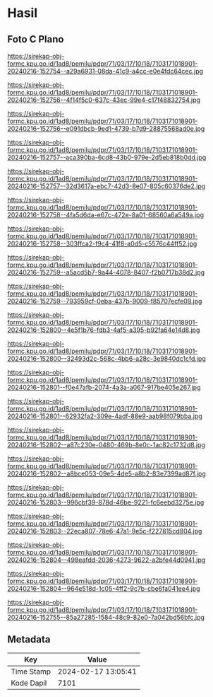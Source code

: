 # Hasil

## Foto C Plano

https://sirekap-obj-formc.kpu.go.id/1ad8/pemilu/pdpr/71/03/17/10/18/7103171018901-20240216-152754--a29a6931-08da-41c9-a4cc-e0e4fdc64cec.jpg

https://sirekap-obj-formc.kpu.go.id/1ad8/pemilu/pdpr/71/03/17/10/18/7103171018901-20240216-152756--4f14f5c0-637c-43ec-99e4-c17f48832754.jpg

https://sirekap-obj-formc.kpu.go.id/1ad8/pemilu/pdpr/71/03/17/10/18/7103171018901-20240216-152756--e091dbcb-9ed1-4739-b7d9-28875568ad0e.jpg

https://sirekap-obj-formc.kpu.go.id/1ad8/pemilu/pdpr/71/03/17/10/18/7103171018901-20240216-152757--aca390ba-6cd8-43b0-979e-2d5eb818b0dd.jpg

https://sirekap-obj-formc.kpu.go.id/1ad8/pemilu/pdpr/71/03/17/10/18/7103171018901-20240216-152757--32d3617a-ebc7-42d3-8e07-805c60376de2.jpg

https://sirekap-obj-formc.kpu.go.id/1ad8/pemilu/pdpr/71/03/17/10/18/7103171018901-20240216-152758--4fa5d6da-e67c-472e-8a01-68560a6a549a.jpg

https://sirekap-obj-formc.kpu.go.id/1ad8/pemilu/pdpr/71/03/17/10/18/7103171018901-20240216-152758--303ffca2-f9c4-41f8-a0d5-c5576c44ff52.jpg

https://sirekap-obj-formc.kpu.go.id/1ad8/pemilu/pdpr/71/03/17/10/18/7103171018901-20240216-152759--a5acd5b7-9a44-4078-8407-f2b0717b38d2.jpg

https://sirekap-obj-formc.kpu.go.id/1ad8/pemilu/pdpr/71/03/17/10/18/7103171018901-20240216-152759--793959cf-0eba-437b-9009-f85707ecfe09.jpg

https://sirekap-obj-formc.kpu.go.id/1ad8/pemilu/pdpr/71/03/17/10/18/7103171018901-20240216-152800--4e5f1b76-fdb3-4af5-a395-b92fa64e14d8.jpg

https://sirekap-obj-formc.kpu.go.id/1ad8/pemilu/pdpr/71/03/17/10/18/7103171018901-20240216-152800--32493d2c-568c-4bb6-a28c-3e9840dc1cfd.jpg

https://sirekap-obj-formc.kpu.go.id/1ad8/pemilu/pdpr/71/03/17/10/18/7103171018901-20240216-152801--f0e47afb-2074-4a3a-a067-917be405e267.jpg

https://sirekap-obj-formc.kpu.go.id/1ad8/pemilu/pdpr/71/03/17/10/18/7103171018901-20240216-152801--62932fa2-309e-4adf-88e9-aab98f079bba.jpg

https://sirekap-obj-formc.kpu.go.id/1ad8/pemilu/pdpr/71/03/17/10/18/7103171018901-20240216-152802--a87c230e-0480-469b-8e0c-1ac82c1732d8.jpg

https://sirekap-obj-formc.kpu.go.id/1ad8/pemilu/pdpr/71/03/17/10/18/7103171018901-20240216-152802--a8bce053-09e5-4de5-a8b2-83e7399ad87f.jpg

https://sirekap-obj-formc.kpu.go.id/1ad8/pemilu/pdpr/71/03/17/10/18/7103171018901-20240216-152803--996cbf39-878d-46be-9221-fc6eebd3275e.jpg

https://sirekap-obj-formc.kpu.go.id/1ad8/pemilu/pdpr/71/03/17/10/18/7103171018901-20240216-152803--22eca807-78e6-47a1-9e5c-f227815cd804.jpg

https://sirekap-obj-formc.kpu.go.id/1ad8/pemilu/pdpr/71/03/17/10/18/7103171018901-20240216-152804--498eafdd-2036-4273-9622-a2bfe44d0941.jpg

https://sirekap-obj-formc.kpu.go.id/1ad8/pemilu/pdpr/71/03/17/10/18/7103171018901-20240216-152804--964e518d-1c05-4ff2-9c7b-cbe6fa041ee4.jpg

https://sirekap-obj-formc.kpu.go.id/1ad8/pemilu/pdpr/71/03/17/10/18/7103171018901-20240216-152755--85a27285-1584-48c9-82e0-7a042bd56bfc.jpg


## Metadata

| Key        | Value               |
| ---------- | ------------------- |
| Time Stamp | 2024-02-17 13:05:41 |
| Kode Dapil | 7101                |



